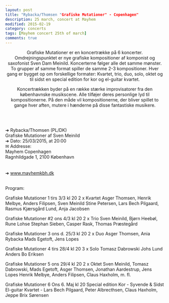 ```yaml
---
layout: post
title: "Rybacka/Thomsen "Grafiske Mutationer" - Copenhagen"
description: 25 march, concert at Mayhem
modified: 2015-02-19
category: concerts
tags: [Mayhem concert 25th of march]
comments: true
---
```


<center>
Grafiske Mutationer er en koncertrække på 6 koncerter. Omdrejningspunktet er nye grafiske kompositioner af komponist og saxofonist Sven Dam Meinild. Koncerterne følger alle det samme mønster. To grupper af samme format spiller de samme 2-3 kompositioner. Hver gang er bygget op om forskellige formater: Kvartet, trio, duo, solo, oktet og til sidst en special edition for kor og el-guitar kvartet.

Koncertrækken byder på en række stærke improvisatorer fra den københavnske musikscene.
Alle tilføjer deres personlige lyd til kompositionerne. På den måde vil kompositionerne, der bliver spillet to gange hver aften, mutere i hænderne på disse fantastiske musikere.
</center><br><br>

➜ Rybacka/Thomsen (PL/DK)<br>
Grafiske Mutationer af Sven Meinild <br>
➜ Dato: 25/03/2015, at 20:00<br>
✉ Addresse:<br>
Mayhem Copenhagen<br>
Ragnhildgade 1, 2100 København<br>
<br><br>
➜ <a href="http://www.mayhemkbh.dk">www.mayhemkbh.dk</a><br><br>


Program:<br>

Grafiske Mutationer 1
tirs 3/3 kl 20
2 x Kvartet
Asger Thomsen, Henrik Melbye, Anders Filipsen, Sven Meinild
Stine Petersen, Lars Bech Pilgaard, Rasmus Kjærsgård Lund, Anja Jacobsen

Grafiske Mutationer #2 
ons 4/3 kl 20
2 x Trio
Sven Meinild, Bjørn Heebøl, Rune Lohse
Stephan Sieben, Casper Rask, Thomas Præstegård

Grafiske Mutationer 3
ons d. 25/3 kl 20
2 x Duo
Asger Thomsen, Ania Rybacka
Mads Egetoft, Jens Lopes

Grafiske Mutationer 4
tirs 28/4 kl 20
3 x Solo
Tomasz Dabrowski
Johs Lund
Anders Bo Eriksen

Grafiske Mutationer 5
ons 29/4 kl 20
2 x Oktet
Sven Meinild, Tomasz Dabrowski, Mads Egetoft, Asger Thomsen, Jonathan Aardestrup, Jens Lopes
Henrik Melbye, Anders Filipsen, Claus Haxholm, m. fl.

Grafiske Mutationer 6
Ons 6. Maj kl 20
Special edition
Kor - Syvende & Sidst
El-guitar Kvartet - Lars Bech Pilgaard, Peter Albrecthsen, Claus Haxholm, Jeppe Brix Sørensen


